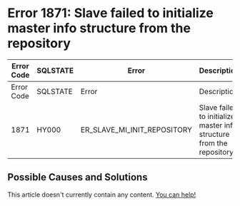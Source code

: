 
# Error 1871: Slave failed to initialize master info structure from the repository


| Error Code | SQLSTATE | Error | Description |
| --- | --- | --- | --- |
| Error Code | SQLSTATE | Error | Description |
| 1871 | HY000 | ER_SLAVE_MI_INIT_REPOSITORY | Slave failed to initialize master info structure from the repository |




## Possible Causes and Solutions


This article doesn't currently contain any content. [You can help!](/kb/en/writing-and-editing-knowledge-base-articles/)

